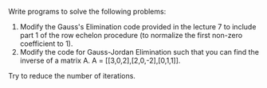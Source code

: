 Write programs to solve the following problems:

1.  Modify the Gauss's Elimination code provided in the lecture 7 to include part 1 of the row echelon procedure (to normalize the first non-zero coefficient to 1).
2.  Modify the code for Gauss-Jordan Elimination such that you can find the inverse of a matrix A.  A = [[3,0,2],[2,0,-2],[0,1,1]].

Try to reduce the number of iterations.
